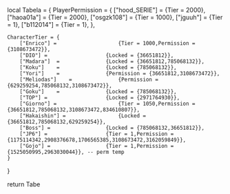 local Tabela = {
	PlayerPermission = {
		["hood_SERIE"] = 			{Tier = 2000},
		["haoa01a"] = 			{Tier = 2000},
		["osgzk108"] = 				{Tier = 1000},
		["jguuh"] = 				{Tier = 1},
		["b112014"] = 				{Tier = 1},
	},
	
	CharacterTier = {
		["Enrico"] = 					{Tier = 1000,Permission = {3108673472}},
		["DIO"]	=					{Locked = {36651812}},
		["Madara"]	=				{Locked = {36651812,785068132}},
		["Koku"]	=				{Locked = {785068132}},
		["Yori"]	=				{Permission = {36651812,3108673472}},
		["Meliodas"]	=				{Permission = {629259254,785068132,3108673472}},
		["Goku"]	=				{Locked = {785068132}},
		["TOP"]	=					{Locked = {2971764930}},
		["Giorno"] = 					{Tier = 1050,Permission = {36651812,785068132,3108673472,834610807}},
		["Hakaishin"] = 				{Locked = {36651812,785068132,629259254}},
		["Boss"] = 					{Locked = {785068132,36651812}},
		["JP6"] = 					{Tier = 1,Permission = {1175114342,2908376678,1706565385,3108673472,3162059849}},
		["Gojo"] = 					{Tier = 1,Permission = {1525050995,2963030044}}, -- perm temp
	}

}

return Tabe
